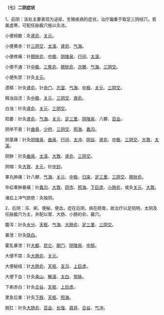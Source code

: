 #### （七）二阴症状

1、前阴：该处主要表现为泌尿、生殖疾病的症状，治疗偏重于取足三阴经穴，若属虚寒，可配任脉腧穴施以灸法。

小便频数：灸[肾俞](https://www.gmzyjc.com/read/zjs/zjs3.1.7-8-0.0.1.3.23.md)、[关元](https://www.gmzyjc.com/read/zjs/zjs3.2.1-0.1.1.3.4.md)。

小便黄赤：针[三阴交](https://www.gmzyjc.com/read/zjs/zjs3.1.4-6-0.0.1.3.6.md)、[太溪](https://www.gmzyjc.com/read/zjs/zjs3.1.7-8-0.0.2.3.3.md)、[肾俞](https://www.gmzyjc.com/read/zjs/zjs3.1.7-8-0.0.1.3.23.md)、[气海](https://www.gmzyjc.com/read/zjs/zjs3.2.1-0.1.1.3.6.md)。

小便疼痛：针[膀胱俞](https://www.gmzyjc.com/read/zjs/zjs3.1.7-8-0.0.1.3.28.md)、[中极](https://www.gmzyjc.com/read/zjs/zjs3.2.1-0.1.1.3.3.md)、[阴陵泉](https://www.gmzyjc.com/read/zjs/zjs3.1.4-6-0.0.1.3.9.md)、[行间](https://www.gmzyjc.com/read/zjs/zjs3.1.9-12-0.0.4.3.2.md)、[太溪](https://www.gmzyjc.com/read/zjs/zjs3.1.7-8-0.0.2.3.3.md)。

小便不通：针[中极](https://www.gmzyjc.com/read/zjs/zjs3.2.1-0.1.1.3.3.md)、[三焦俞](https://www.gmzyjc.com/read/zjs/zjs3.1.7-8-0.0.1.3.22.md)、[膀胱俞](https://www.gmzyjc.com/read/zjs/zjs3.1.7-8-0.0.1.3.28.md)、[次髎](https://www.gmzyjc.com/read/zjs/zjs3.1.7-8-0.0.1.3.32.md)、[气海](https://www.gmzyjc.com/read/zjs/zjs3.2.1-0.1.1.3.6.md)、[三阴交](https://www.gmzyjc.com/read/zjs/zjs3.1.4-6-0.0.1.3.6.md)。

小便失禁：针灸[关元](https://www.gmzyjc.com/read/zjs/zjs3.2.1-0.1.1.3.4.md)。

遗精：针灸[肾俞](https://www.gmzyjc.com/read/zjs/zjs3.1.7-8-0.0.1.3.23.md)，针[命门](https://www.gmzyjc.com/read/zjs/zjs3.2.2-0.0.1.3.4.md)、[志室](https://www.gmzyjc.com/read/zjs/zjs3.1.7-8-0.0.1.3.52.md)、[气海](https://www.gmzyjc.com/read/zjs/zjs3.2.1-0.1.1.3.6.md)、[中极](https://www.gmzyjc.com/read/zjs/zjs3.2.1-0.1.1.3.3.md)、[关元](https://www.gmzyjc.com/read/zjs/zjs3.2.1-0.1.1.3.4.md)、[三阴交](https://www.gmzyjc.com/read/zjs/zjs3.1.4-6-0.0.1.3.6.md)。

精浊自流：灸[中极](https://www.gmzyjc.com/read/zjs/zjs3.2.1-0.1.1.3.3.md)、[关元](https://www.gmzyjc.com/read/zjs/zjs3.2.1-0.1.1.3.4.md)、[三阴交](https://www.gmzyjc.com/read/zjs/zjs3.1.4-6-0.0.1.3.6.md)、[肾俞](https://www.gmzyjc.com/read/zjs/zjs3.1.7-8-0.0.1.3.23.md)。

白浊：针灸[肾俞](https://www.gmzyjc.com/read/zjs/zjs3.1.7-8-0.0.1.3.23.md)、[关元](https://www.gmzyjc.com/read/zjs/zjs3.2.1-0.1.1.3.4.md)、[三阴交](https://www.gmzyjc.com/read/zjs/zjs3.1.4-6-0.0.1.3.6.md)。

阳萎：针灸[肾俞](https://www.gmzyjc.com/read/zjs/zjs3.1.7-8-0.0.1.3.23.md)、[气海](https://www.gmzyjc.com/read/zjs/zjs3.2.1-0.1.1.3.6.md)、[关元](https://www.gmzyjc.com/read/zjs/zjs3.2.1-0.1.1.3.4.md)、[足三里](https://www.gmzyjc.com/read/zjs/zjs3.1.1-3-0.1.3.3.36.md)、[阴陵泉](https://www.gmzyjc.com/read/zjs/zjs3.1.4-6-0.0.1.3.9.md)、八髎、[百会](https://www.gmzyjc.com/read/zjs/zjs3.2.2-0.0.1.3.20.md)。

阴举不衰：针[曲骨](https://www.gmzyjc.com/read/zjs/zjs3.2.1-0.1.1.3.2.md)、[少府](https://www.gmzyjc.com/read/zjs/zjs3.1.4-6-0.0.2.3.8.md)、[三阴交](https://www.gmzyjc.com/read/zjs/zjs3.1.4-6-0.0.1.3.6.md)、[照海](https://www.gmzyjc.com/read/zjs/zjs3.1.7-8-0.0.2.3.6.md)、[蠡沟](https://www.gmzyjc.com/read/zjs/zjs3.1.9-12-0.0.4.3.5.md)。

阴茎痛：针灸[阴陵泉](https://www.gmzyjc.com/read/zjs/zjs3.1.4-6-0.0.1.3.9.md)、[曲泉](https://www.gmzyjc.com/read/zjs/zjs3.1.9-12-0.0.4.3.8.md)、[行间](https://www.gmzyjc.com/read/zjs/zjs3.1.9-12-0.0.4.3.2.md)、[太冲](https://www.gmzyjc.com/read/zjs/zjs3.1.9-12-0.0.4.3.3.md)、[阴谷](https://www.gmzyjc.com/read/zjs/zjs3.1.7-8-0.0.2.3.10.md)、[肾俞](https://www.gmzyjc.com/read/zjs/zjs3.1.7-8-0.0.1.3.23.md)、[中极](https://www.gmzyjc.com/read/zjs/zjs3.2.1-0.1.1.3.3.md)、[三阴交](https://www.gmzyjc.com/read/zjs/zjs3.1.4-6-0.0.1.3.6.md)、[大敦](https://www.gmzyjc.com/read/zjs/zjs3.1.9-12-0.0.4.3.1.md)、[太溪](https://www.gmzyjc.com/read/zjs/zjs3.1.7-8-0.0.2.3.3.md)。

阴肿：针灸[曲泉](https://www.gmzyjc.com/read/zjs/zjs3.1.9-12-0.0.4.3.8.md)、[太溪](https://www.gmzyjc.com/read/zjs/zjs3.1.7-8-0.0.2.3.3.md)、[大敦](https://www.gmzyjc.com/read/zjs/zjs3.1.9-12-0.0.4.3.1.md)、[肾俞](https://www.gmzyjc.com/read/zjs/zjs3.1.7-8-0.0.1.3.23.md)、[三阴交](https://www.gmzyjc.com/read/zjs/zjs3.1.4-6-0.0.1.3.6.md)。

阴缩：灸[大敦](https://www.gmzyjc.com/read/zjs/zjs3.1.9-12-0.0.4.3.1.md)、[关元](https://www.gmzyjc.com/read/zjs/zjs3.2.1-0.1.1.3.4.md)，针[中封](https://www.gmzyjc.com/read/zjs/zjs3.1.9-12-0.0.4.3.4.md)。

睾丸肿痛：针八髎、[气海](https://www.gmzyjc.com/read/zjs/zjs3.2.1-0.1.1.3.6.md)、[关元](https://www.gmzyjc.com/read/zjs/zjs3.2.1-0.1.1.3.4.md)、[中极](https://www.gmzyjc.com/read/zjs/zjs3.2.1-0.1.1.3.3.md)、[归来](https://www.gmzyjc.com/read/zjs/zjs3.1.1-3-0.1.3.3.29.md)、[足三里](https://www.gmzyjc.com/read/zjs/zjs3.1.1-3-0.1.3.3.36.md)、[三阴交](https://www.gmzyjc.com/read/zjs/zjs3.1.4-6-0.0.1.3.6.md)、[膀胱俞](https://www.gmzyjc.com/read/zjs/zjs3.1.7-8-0.0.1.3.28.md)。

卒疝睾肿暴痛：针[蠡沟](https://www.gmzyjc.com/read/zjs/zjs3.1.9-12-0.0.4.3.5.md)、[大敦](https://www.gmzyjc.com/read/zjs/zjs3.1.9-12-0.0.4.3.1.md)、[阴市](https://www.gmzyjc.com/read/zjs/zjs3.1.1-3-0.1.3.3.33.md)、[照海](https://www.gmzyjc.com/read/zjs/zjs3.1.7-8-0.0.2.3.6.md)、[下巨虚](https://www.gmzyjc.com/read/zjs/zjs3.1.1-3-0.1.3.3.39.md)、[小肠俞](https://www.gmzyjc.com/read/zjs/zjs3.1.7-8-0.0.1.3.27.md)，或灸[关元](https://www.gmzyjc.com/read/zjs/zjs3.2.1-0.1.1.3.4.md)、[大敦](https://www.gmzyjc.com/read/zjs/zjs3.1.9-12-0.0.4.3.1.md)。

诸疝上冲气欲绝：灸独阴。

2、后阴：泻、痢、便秘、便血，症在后阴，病在肠胃，故治疗以足阳明、太阴及任脉腧穴为主，并配以胃、大肠、小肠的俞、募穴。

腹泻：针灸[水分](https://www.gmzyjc.com/read/zjs/zjs3.2.1-0.1.1.3.8.md)、[天枢](https://www.gmzyjc.com/read/zjs/zjs3.1.1-3-0.1.3.3.25.md)、[气海](https://www.gmzyjc.com/read/zjs/zjs3.2.1-0.1.1.3.6.md)、[大肠俞](https://www.gmzyjc.com/read/zjs/zjs3.1.7-8-0.0.1.3.25.md)、[足三里](https://www.gmzyjc.com/read/zjs/zjs3.1.1-3-0.1.3.3.36.md)、[三阴交](https://www.gmzyjc.com/read/zjs/zjs3.1.4-6-0.0.1.3.6.md)。

暴泄：针灸[隐白](https://www.gmzyjc.com/read/zjs/zjs3.1.4-6-0.0.1.3.1.md)。

霍乱暴泄：针[大都](https://www.gmzyjc.com/read/zjs/zjs3.1.4-6-0.0.1.3.2.md)、[昆仑](https://www.gmzyjc.com/read/zjs/zjs3.1.7-8-0.0.1.3.60.md)、[期门](https://www.gmzyjc.com/read/zjs/zjs3.1.9-12-0.0.4.3.14.md)、[阴陵泉](https://www.gmzyjc.com/read/zjs/zjs3.1.4-6-0.0.1.3.9.md)、[中脘](https://www.gmzyjc.com/read/zjs/zjs3.2.1-0.1.1.3.11.md)。

大便不禁：灸[大肠俞](https://www.gmzyjc.com/read/zjs/zjs3.1.7-8-0.0.1.3.25.md)、[关元](https://www.gmzyjc.com/read/zjs/zjs3.2.1-0.1.1.3.4.md)。

大便秘结：针[大肠俞](https://www.gmzyjc.com/read/zjs/zjs3.1.7-8-0.0.1.3.25.md)、[天枢](https://www.gmzyjc.com/read/zjs/zjs3.1.1-3-0.1.3.3.25.md)、[支沟](https://www.gmzyjc.com/read/zjs/zjs3.1.9-12-0.0.2.3.6.md)、[上巨虚](https://www.gmzyjc.com/read/zjs/zjs3.1.1-3-0.1.3.3.37.md)。

大便下血：针灸[承山](https://www.gmzyjc.com/read/zjs/zjs3.1.7-8-0.0.1.3.57.md)、[解溪](https://www.gmzyjc.com/read/zjs/zjs3.1.1-3-0.1.3.3.41.md)、[太白](https://www.gmzyjc.com/read/zjs/zjs3.1.4-6-0.0.1.3.3.md)、[带脉](https://www.gmzyjc.com/read/zjs/zjs3.1.9-12-0.0.3.3.26.md)。

下痢赤白：针灸[合谷](https://www.gmzyjc.com/read/zjs/zjs3.1.1-3-0.1.2.3.4.md)、[天枢](https://www.gmzyjc.com/read/zjs/zjs3.1.1-3-0.1.3.3.25.md)、[上巨虚](https://www.gmzyjc.com/read/zjs/zjs3.1.1-3-0.1.3.3.37.md)。

里急后重：针灸[下脘](https://www.gmzyjc.com/read/zjs/zjs3.2.1-0.1.1.3.9.md)、[天枢](https://www.gmzyjc.com/read/zjs/zjs3.1.1-3-0.1.3.3.25.md)、[照海](https://www.gmzyjc.com/read/zjs/zjs3.1.7-8-0.0.2.3.6.md)。

脱肛：针灸[大肠俞](https://www.gmzyjc.com/read/zjs/zjs3.1.7-8-0.0.1.3.25.md)、[百会](https://www.gmzyjc.com/read/zjs/zjs3.2.2-0.0.1.3.20.md)、[长强](https://www.gmzyjc.com/read/zjs/zjs3.2.2-0.0.1.3.1.md)、[肩井](https://www.gmzyjc.com/read/zjs/zjs3.1.9-12-0.0.3.3.21.md)、[合谷](https://www.gmzyjc.com/read/zjs/zjs3.1.1-3-0.1.2.3.4.md)、[气冲](https://www.gmzyjc.com/read/zjs/zjs3.1.1-3-0.1.3.3.30.md)。
